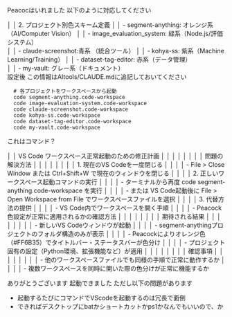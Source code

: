 Peacocはいれました
以下のように対応してください

│ │ 2. プロジェクト別色スキーム定義 
│ │   - segment-anything: オレンジ系（AI/Computer Vision）                                                             │ │   - image_evaluation_system: 緑系（Node.js/評価システム）                                                        
│ │   - claude-screenshot:青系 （統合ツール） 
│ │   - kohya-ss: 紫系（Machine Learning/Training）                                                                            │ │   - dataset-tag-editor: 赤系（データ管理）                                                                                     
│ │   - my-vault: グレー系（ドキュメント）      
設定後
この情報はAItools/CLAUDE.mdに追記しておいてください

```
  # 各プロジェクトをワークスペースから起動
  code segment-anything.code-workspace
  code image-evaluation-system.code-workspace
  code claude-screenshot.code-workspace
  code kohya-ss.code-workspace
  code dataset-tag-editor.code-workspace
  code my-vault.code-workspace

 ```
 これはコマンド？


│ │ VS Code ワークスペース正常起動のための修正計画                                                                                 │ │
│ │                                                                                                                                │ │
│ │ 問題の解決方法                                                                                                                 │ │
│ │                                                                                                                                │ │
│ │ 1. 現在のVS Codeを一度閉じる                                                                                                   │ │
│ │   - File > Close Window または Ctrl+Shift+W で現在のウィンドウを閉じる                                                         │ │
│ │ 2. 正しいワークスペース起動コマンドの実行                                                                                      │ │
│ │   - ターミナルから再度 code segment-anything.code-workspace を実行                                                             │ │
│ │   - または VS Code起動後に File > Open Workspace from File でワークスペースファイルを選択                                      │ │
│ │ 3. 代替方法の提供                                                                                                              │ │
│ │   - VS Code内でワークスペースを開く手順                                                                                        │ │
│ │   - Peacock色設定が正常に適用されるかの確認方法                                                                                │ │
│ │                                                                                                                                │ │
│ │ 期待される結果                                                                                                                 │ │
│ │                                                                                                                                │ │
│ │ - 新しいVS Codeウィンドウが起動                                                                                                │ │
│ │ - segment-anythingプロジェクトのフォルダ構造のみが表示                                                                         │ │
│ │ - Peacockによりオレンジ色（#FF6B35）でタイトルバー・ステータスバーが色分け                                                     │ │
│ │ - プロジェクト固有の設定（Python環境、拡張機能など）が適用                                                                     │ │
│ │                                                                                                                                │ │
│ │ 確認事項                                                                                                                       │ │
│ │                                                                                                                                │ │
│ │ - 他のワークスペースファイルでも同様の手順で正常に動作するか                                                                   │ │
│ │ - 複数ワークスペースを同時に開いた際の色分けが正常に機能するか 



ありがとうございます
起動できました
ただし以下の問題があります
* 起動するたびにコマンドでVScodeを起動するのは冗長で面倒
* できればデスクトップにbatかショートカットかps1かなんでもいいので、か